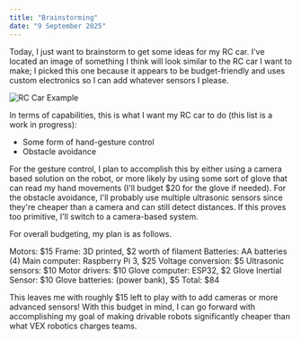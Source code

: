 ```yaml
---
title: "Brainstorming"
date: "9 September 2025"
---
```


Today, I just want to brainstorm to get some ideas for my RC car. I've located an image of something I think will look similar to the RC car I want to make; I picked this one because it appears to be budget-friendly and uses custom electronics so I can add whatever sensors I please.

![RC Car Example](/images/1.jpg)

In terms of capabilities, this is what I want my RC car to do (this list is a work in progress):

- Some form of hand-gesture control
- Obstacle avoidance

For the gesture control, I plan to accomplish this by either using a camera based solution on the robot, or more likely by using some sort of glove that can read my hand movements (I'll budget $20 for the glove if needed). For the obstacle avoidance, I'll probably use multiple ultrasonic sensors since they're cheaper than a camera and can still detect distances. If this proves too primitive, I'll switch to a camera-based system.

For overall budgeting, my plan is as follows.

Motors: $15
Frame: 3D printed, $2 worth of filament
Batteries: AA batteries (4)
Main computer: Raspberry Pi 3, $25
Voltage conversion: $5
Ultrasonic sensors: $10
Motor drivers: $10
Glove computer: ESP32, $2
Glove Inertial Sensor: $10
Glove batteries: (power bank), $5
Total: $84

This leaves me with roughly $15 left to play with to add cameras or more advanced sensors! With this budget in mind, I can go forward with accomplishing my goal of making drivable robots significantly cheaper than what VEX robotics charges teams.